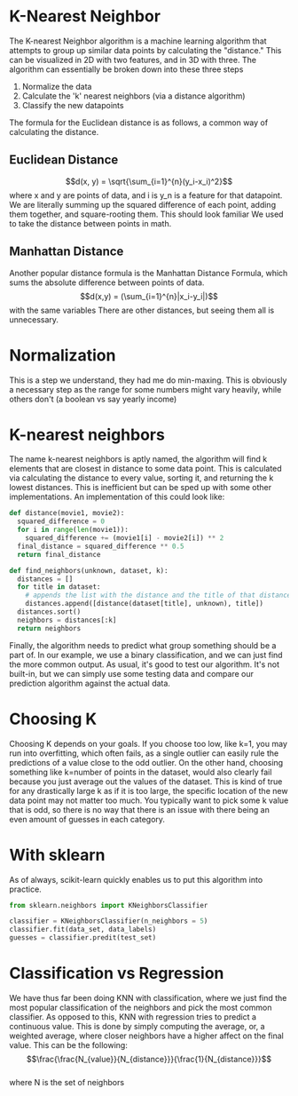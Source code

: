 # K-Nearest Neighbor
The K-nearest Neighbor algorithm is a machine learning algorithm that attempts to group up similar data points by calculating the "distance."
This can be visualized in 2D with two features, and in 3D with three. The algorithm can essentially be broken down into these three steps
1. Normalize the data
2. Calculate the 'k' nearest neighbors (via a distance algorithm)
3. Classify the new datapoints

The formula for the Euclidean distance is as follows, a common way of calculating the distance. 
## Euclidean Distance
$$d(x, y) = \sqrt{\sum_{i=1}^{n}(y_i-x_i)^2}$$ where x and y are points of data, and i is y_n is a feature for that datapoint.  
We are literally summing up the squared difference of each point, adding them together, and square-rooting them. This should look familiar
We used to take the distance between points in math.
## Manhattan Distance
Another popular distance formula is the Manhattan Distance Formula, which sums the absolute difference between points of data.
$$d(x,y) = (\sum_{i=1}^{n}|x_i-y_i|)$$ with the same variables
There are other distances, but seeing them all is unnecessary.

# Normalization
This is a step we understand, they had me do min-maxing. This is obviously a necessary step as the range for some numbers might vary heavily, while others don't (a boolean vs say yearly income)

# K-nearest neighbors
The name k-nearest neighbors is aptly named, the algorithm will find k elements that are closest in distance to some data point. This is calculated via calculating the distance to every value, sorting it, and returning the k lowest distances. This is inefficient but can be sped up with some other implementations. An implementation of this could look like:
```Python
def distance(movie1, movie2):
  squared_difference = 0
  for i in range(len(movie1)):
    squared_difference += (movie1[i] - movie2[i]) ** 2
  final_distance = squared_difference ** 0.5
  return final_distance

def find_neighbors(unknown, dataset, k):
  distances = []
  for title in dataset:
    # appends the list with the distance and the title of that distance
    distances.append([distance(dataset[title], unknown), title])
  distances.sort()
  neighbors = distances[:k]
  return neighbors
```
Finally, the algorithm needs to predict what group something should be a part of. In our example, we use a binary classification, and we can just find the more common output. 
As usual, it's good to test our algorithm. It's not built-in, but we can simply use some testing data and compare our prediction algorithm against the actual data.

# Choosing K
Choosing K depends on your goals. If you choose too low, like k=1, you may run into overfitting, which often fails, as a single outlier can easily rule the predictions of a value close to the odd outlier. On the other hand, choosing something like k=number of points in the dataset, would also clearly fail because you just average out the values of the dataset. This is kind of true for any drastically large k as if it is too large, the specific location of the new data point may not matter too much. You typically want to pick some k value that is odd, so there is no way that there is an issue with there being an even amount of guesses in each category. 

# With sklearn
As of always, scikit-learn quickly enables us to put this algorithm into practice. 

```Python
from sklearn.neighbors import KNeighborsClassifier

classifier = KNeighborsClassifier(n_neighbors = 5)
classifier.fit(data_set, data_labels)
guesses = classifier.predit(test_set)
```

# Classification vs Regression
We have thus far been doing KNN with classification, where we just find the most popular classification of the neighbors and pick the most common classifier. As opposed to this, KNN with regression tries to predict a continuous value. This is done by simply computing the average, or, a weighted average, where closer neighbors have a higher affect on the final value. This can be the following:  
$$\frac{\frac{N_{value}}{N_{distance}}}{\frac{1}{N_{distance}}}$$  
where N is the set of neighbors

